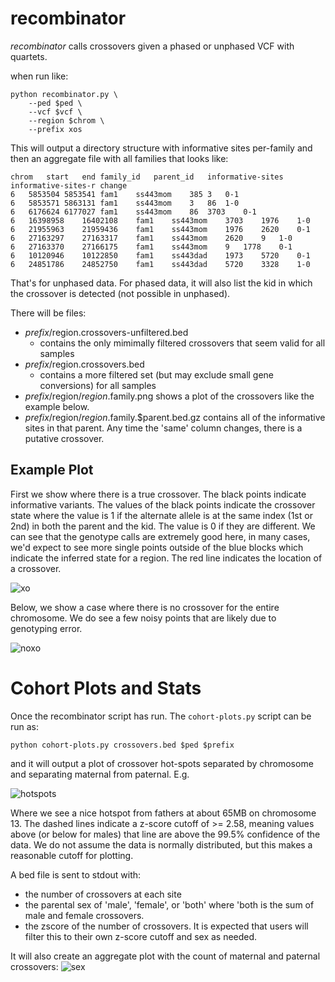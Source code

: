 recombinator
============

*recombinator* calls crossovers given a phased or unphased VCF with quartets.

when run like:

```
python recombinator.py \
    --ped $ped \
    --vcf $vcf \
    --region $chrom \
    --prefix xos
```

This will output a directory structure with informative sites per-family and then an aggregate file
with all families that looks like:
```
chrom	start	end	family_id	parent_id	informative-sites	informative-sites-r	change
6	5853504	5853541	fam1	ss443mom	385	3	0-1
6	5853571	5863131	fam1	ss443mom	3	86	1-0
6	6176624	6177027	fam1	ss443mom	86	3703	0-1
6	16398958	16402108	fam1	ss443mom	3703	1976	1-0
6	21955963	21959436	fam1	ss443mom	1976	2620	0-1
6	27163297	27163317	fam1	ss443mom	2620	9	1-0
6	27163370	27166175	fam1	ss443mom	9	1778	0-1
6	10120946	10122850	fam1	ss443dad	1973	5720	0-1
6	24851786	24852750	fam1	ss443dad	5720	3328	1-0
```

That's for unphased data. For phased data, it will also list the kid in
which the crossover is detected (not possible in unphased).

There will be files:
+ $prefix/$region.crossovers-unfiltered.bed
  - contains the only mimimally filtered crossovers that seem valid for all samples
+ $prefix/$region.crossovers.bed
  - contains a more filtered set (but may exclude small gene conversions) for all samples
+ $prefix/$region/$region.$family.png shows a plot of the crossovers like the example below.
+ $prefix/$region/$region.$family.$parent.bed.gz contains all of the informative sites
  in that parent. Any time the 'same' column changes, there is a putative crossover.

Example Plot
------------

First we show where there is a true crossover. The black points indicate informative variants.
The values of the black points indicate the crossover state where
the value is 1 if the alternate allele is at the same index (1st or 2nd) in both the parent
and the kid. The value is 0 if they are different. We can see that the genotype calls are extremely
good here, in many cases, we'd expect to see more single points outside of the blue blocks which
indicate the inferred state for a region. The red line indicates the location of a crossover.

![xo](https://cloud.githubusercontent.com/assets/1739/18555974/1697ac52-7b27-11e6-8faf-9659b2fd9c15.png "Clean Crossover")

Below, we show a case where there is no crossover for the entire chromosome. We do see a few noisy
points that are likely due to genotyping error.

![noxo](https://cloud.githubusercontent.com/assets/1739/18555978/19f7dd54-7b27-11e6-8da8-eb749b8093ce.png "No Crossovers")

Cohort Plots and Stats
======================

Once the recombinator script has run. The `cohort-plots.py` script
can be run as:
```
python cohort-plots.py crossovers.bed $ped $prefix
```
and it will output a plot of crossover hot-spots separated by chromosome
and separating maternal from paternal. E.g.

![hotspots](https://cloud.githubusercontent.com/assets/1739/18610633/3b81d9a8-7cde-11e6-813c-9ff3286fce4d.png "hotspots")

Where we see a nice hotspot from fathers at about 65MB on chromosome 13.
The dashed lines indicate a z-score cutoff of >= 2.58, meaning values above (or below for males) that line
are above the 99.5% confidence of the data. We do not assume the data is normally distributed, but this makes
a reasonable cutoff for plotting.

A bed file is sent to stdout with:
+ the number of crossovers at each site
+ the parental sex of 'male', 'female', or 'both' where 'both is the sum of male and female crossovers.
+ the zscore of the number of crossovers.
It is expected that users will filter this to their own z-score cutoff and sex as needed.


It will also create an aggregate plot with the count of maternal and paternal crossovers:
![sex](https://cloud.githubusercontent.com/assets/1739/18605165/cb82df12-7c47-11e6-80da-0985482de14c.png "sex")
